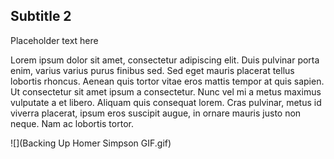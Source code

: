 ## Subtitle 2
Placeholder text here

Lorem ipsum dolor sit amet, consectetur adipiscing elit. Duis pulvinar porta enim, varius varius purus finibus sed. Sed eget mauris placerat tellus lobortis rhoncus. Aenean quis tortor vitae eros mattis tempor at quis sapien. Ut consectetur sit amet ipsum a consectetur. Nunc vel mi a metus maximus vulputate a et libero. Aliquam quis consequat lorem. Cras pulvinar, metus id viverra placerat, ipsum eros suscipit augue, in ornare mauris justo non neque. Nam ac lobortis tortor.

![](Backing Up Homer Simpson GIF.gif)
